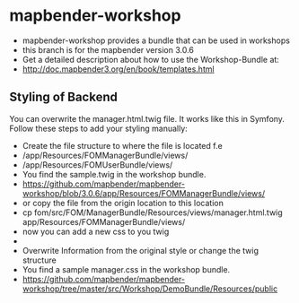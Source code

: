 mapbender-workshop
==================

* mapbender-workshop provides a bundle that can be used in workshops 
* this branch is for the mapbender version 3.0.6
* Get a detailed description about how to use the Workshop-Bundle at:
* http://doc.mapbender3.org/en/book/templates.html


Styling of Backend 
------------------

You can overwrite the manager.html.twig file. It works like this in Symfony.
Follow these steps to add your styling manually:

* Create the file structure to where the file is located f.e
 * /app/Resources/FOMManagerBundle/views/
 * /app/Resources/FOMUserBundle/views/
* You find the sample.twig in the workshop bundle. 
 * https://github.com/mapbender/mapbender-workshop/blob/3.0.6/app/Resources/FOMManagerBundle/views/
 * or copy the file from the origin location to this location
 * cp fom/src/FOM/ManagerBundle/Resources/views/manager.html.twig app/Resources/FOMManagerBundle/views/
* now you can add a new css to you twig
 * <link rel="stylesheet" href="{{ asset('bundles/workshopdemo/manager.css') }}"/>
 * Overwrite Information from the original style or change the twig structure
* You find a sample manager.css in the workshop bundle.
 * https://github.com/mapbender/mapbender-workshop/tree/master/src/Workshop/DemoBundle/Resources/public


